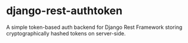 # django-rest-authtoken
A simple token-based auth backend for Django Rest Framework storing cryptographically hashed tokens on server-side.
